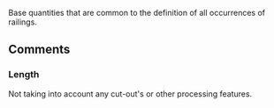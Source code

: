 Base quantities that are common to the definition of all occurrences of railings.

<!-- end of short definition -->



## Comments

### Length

Not taking into account any cut-out's or other processing features.


